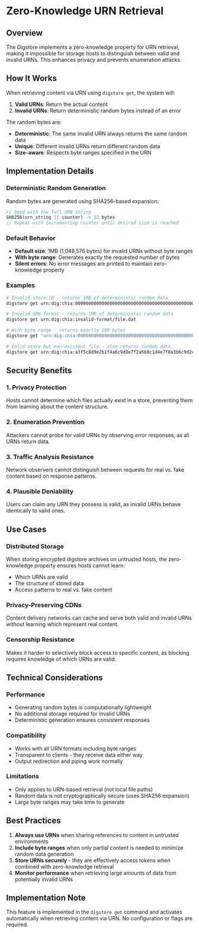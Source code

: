 # Zero-Knowledge URN Retrieval

## Overview

The Digstore implements a zero-knowledge property for URN retrieval, making it impossible for storage hosts to distinguish between valid and invalid URNs. This enhances privacy and prevents enumeration attacks.

## How It Works

When retrieving content via URN using `digstore get`, the system will:

1. **Valid URNs**: Return the actual content
2. **Invalid URNs**: Return deterministic random bytes instead of an error

The random bytes are:
- **Deterministic**: The same invalid URN always returns the same random data
- **Unique**: Different invalid URNs return different random data
- **Size-aware**: Respects byte ranges specified in the URN

## Implementation Details

### Deterministic Random Generation

Random bytes are generated using SHA256-based expansion:
```rust
// Seed with the full URN string
SHA256(urn_string || counter) -> 32 bytes
// Repeat with incrementing counter until desired size is reached
```

### Default Behavior

- **Default size**: 1MB (1,048,576 bytes) for invalid URNs without byte ranges
- **With byte range**: Generates exactly the requested number of bytes
- **Silent errors**: No error messages are printed to maintain zero-knowledge property

### Examples

```bash
# Invalid store ID - returns 1MB of deterministic random data
digstore get urn:dig:chia:0000000000000000000000000000000000000000000000000000000000000000/file.txt

# Invalid URN format - returns 1MB of deterministic random data
digstore get urn:dig:chia:invalid-format/file.dat

# With byte range - returns exactly 100 bytes
digstore get "urn:dig:chia:0000000000000000000000000000000000000000000000000000000000000000/file.txt#bytes=0-99"

# Valid store but non-existent file - also returns random data
digstore get urn:dig:chia:a3f5c8d9e2b1f4a6c9d8e7f2a5b8c1d4e7f0a3b6c9d2e5f8b1c4d7e0a3b6c9d2/nonexistent.txt
```

## Security Benefits

### 1. Privacy Protection
Hosts cannot determine which files actually exist in a store, preventing them from learning about the content structure.

### 2. Enumeration Prevention
Attackers cannot probe for valid URNs by observing error responses, as all URNs return data.

### 3. Traffic Analysis Resistance
Network observers cannot distinguish between requests for real vs. fake content based on response patterns.

### 4. Plausible Deniability
Users can claim any URN they possess is valid, as invalid URNs behave identically to valid ones.

## Use Cases

### Distributed Storage
When storing encrypted digstore archives on untrusted hosts, the zero-knowledge property ensures hosts cannot learn:
- Which URNs are valid
- The structure of stored data
- Access patterns to real vs. fake content

### Privacy-Preserving CDNs
Content delivery networks can cache and serve both valid and invalid URNs without learning which represent real content.

### Censorship Resistance
Makes it harder to selectively block access to specific content, as blocking requires knowledge of which URNs are valid.

## Technical Considerations

### Performance
- Generating random bytes is computationally lightweight
- No additional storage required for invalid URNs
- Deterministic generation ensures consistent responses

### Compatibility
- Works with all URN formats including byte ranges
- Transparent to clients - they receive data either way
- Output redirection and piping work normally

### Limitations
- Only applies to URN-based retrieval (not local file paths)
- Random data is not cryptographically secure (uses SHA256 expansion)
- Large byte ranges may take time to generate

## Best Practices

1. **Always use URNs** when sharing references to content in untrusted environments
2. **Include byte ranges** when only partial content is needed to minimize random data generation
3. **Store URNs securely** - they are effectively access tokens when combined with zero-knowledge retrieval
4. **Monitor performance** when retrieving large amounts of data from potentially invalid URNs

## Implementation Note

This feature is implemented in the `digstore get` command and activates automatically when retrieving content via URN. No configuration or flags are required.
